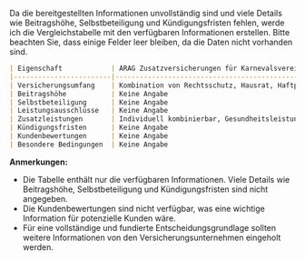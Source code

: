 Da die bereitgestellten Informationen unvollständig sind und viele Details wie Beitragshöhe, Selbstbeteiligung und Kündigungsfristen fehlen, werde ich die Vergleichstabelle mit den verfügbaren Informationen erstellen. Bitte beachten Sie, dass einige Felder leer bleiben, da die Daten nicht vorhanden sind.

```markdown
| Eigenschaft            | ARAG Zusatzversicherungen für Karnevalsvereine | ARAG Veranstaltungs-ausfallversicherung | ARAG Recht und Gewerbe | AXA Gastronomieversicherungen | AXA Profi-Schutz für das Baugewerbe | Barmenia Gewerbe-Sachversicherung | Generali Tiefkühlgutversicherung |
|------------------------|------------------------------------------------|----------------------------------------|------------------------|-------------------------------|------------------------------------|----------------------------------|---------------------------------|
| Versicherungsumfang    | Kombination von Rechtsschutz, Hausrat, Haftpflicht, etc. | Kombination von Rechtsschutz, Hausrat, Haftpflicht, etc. | Rechtsschutz, Haftpflicht, Sachschutz | Cyberschutz | Sach- und Haftpflichtversicherung | Schutz gegen Feuer, Einbruchdiebstahl, etc. | Versicherungsschutz für tiefgefrorene Lebensmittel |
| Beitragshöhe           | Keine Angabe                                   | Keine Angabe                            | Keine Angabe           | Keine Angabe                  | Keine Angabe                       | Keine Angabe                      | Keine Angabe                    |
| Selbstbeteiligung      | Keine Angabe                                   | Keine Angabe                            | 1.000 € je Versicherungsfall | Keine Angabe                  | Keine Angabe                       | Keine Angabe                      | Keine Angabe                    |
| Leistungsausschlüsse   | Keine Angabe                                   | Keine Angabe                            | Keine Angabe           | Keine Angabe                  | Keine Angabe                       | Keine Angabe                      | Keine Angabe                    |
| Zusatzleistungen       | Individuell kombinierbar, Gesundheitsleistungen, etc. | Individuell kombinierbar, Gesundheitsleistungen, etc. | 24/7 Anwaltsberatung, Mediation, etc. | Individuell wählbare Bausteine | Umwelthaftpflicht, Produkthaftpflicht | Ergänzungsbaustein Cyberrisiko | Schutz bei Einbruchdiebstahl, Brand, etc. |
| Kündigungsfristen      | Keine Angabe                                   | Keine Angabe                            | Keine Angabe           | Keine Angabe                  | Keine Angabe                       | Keine Angabe                      | Keine Angabe                    |
| Kundenbewertungen      | Keine Angabe                                   | Keine Angabe                            | Keine Angabe           | Keine Angabe                  | Keine Angabe                       | Keine Angabe                      | Keine Angabe                    |
| Besondere Bedingungen  | Keine Angabe                                   | Keine Angabe                            | Keine Angabe           | Keine Angabe                  | Keine Angabe                       | Keine Angabe                      | Keine Angabe                    |

```

**Anmerkungen:**
- Die Tabelle enthält nur die verfügbaren Informationen. Viele Details wie Beitragshöhe, Selbstbeteiligung und Kündigungsfristen sind nicht angegeben.
- Die Kundenbewertungen sind nicht verfügbar, was eine wichtige Information für potenzielle Kunden wäre.
- Für eine vollständige und fundierte Entscheidungsgrundlage sollten weitere Informationen von den Versicherungsunternehmen eingeholt werden.